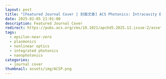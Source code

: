 ```yaml
---
layout: post
title: "[Featured Journal Cover | 封面文章] ACS Photonics: Intracavity Epsilon-Near-Zero Dual-Range Frequency Switch"
date: 2025-02-05 21:01:00
description: Featured Journal Cover
redirect: https://pubs.acs.org/cms/10.1021/apchd5.2025.12.issue-2/asset/apchd5.2025.12.issue-2.xlargecover.jpg
tags: 
  - epsilon-near-zero
  - plasmonics
  - nonlinear optics
  - integrated photonics
  - nanophotonics
categories: 
  - journal cover
thumbnail: assets/img/ACSP.png
---
```


